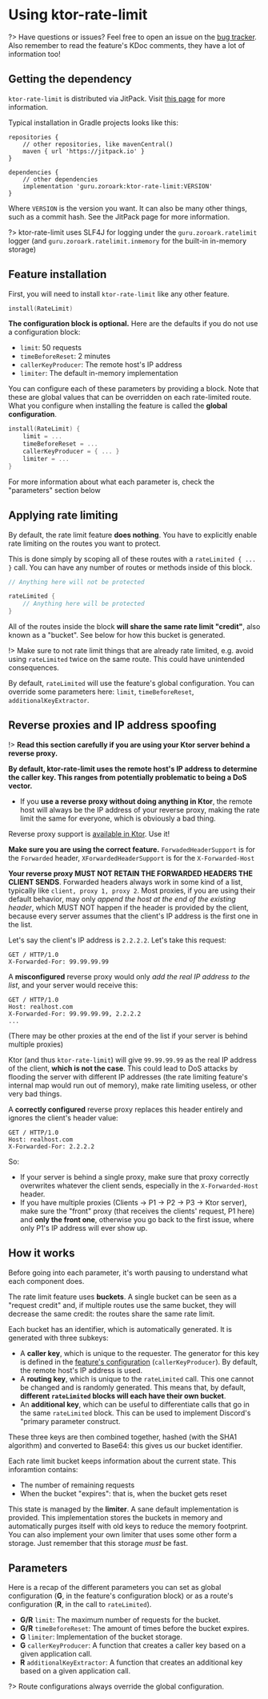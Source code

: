 # Using ktor-rate-limit

?> Have questions or issues? Feel free to open an issue on the
[bug tracker](https://github.com/utybo/ktor-rate-limit/issues). Also remember to
read the feature's KDoc comments, they have a lot of information too!

## Getting the dependency

`ktor-rate-limit` is distributed via JitPack. Visit
[this page](https://jitpack.io/#guru.zoroark/ktor-rate-limit) for more
information.

Typical installation in Gradle projects looks like this:

```
repositories {
    // other repositories, like mavenCentral()
    maven { url 'https://jitpack.io' }
}

dependencies {
    // other dependencies
    implementation 'guru.zoroark:ktor-rate-limit:VERSION'
}
```

Where `VERSION` is the version you want. It can also be many other things, such
as a commit hash. See the JitPack page for more information.

?> ktor-rate-limit uses SLF4J for logging under the `guru.zoroark.ratelimit`
logger (and `guru.zoroark.ratelimit.inmemory` for the built-in in-memory
storage)

## Feature installation

First, you will need to install `ktor-rate-limit` like any other feature.

```kotlin
install(RateLimit)
```

**The configuration block is optional.** Here are the defaults if you do not 
use a configuration block:

- `limit`: 50 requests
- `timeBeforeReset`: 2 minutes
- `callerKeyProducer`: The remote host's IP address
- `limiter`: The default in-memory implementation

You can configure each of these parameters by providing a block. Note that these
are global values that can be overridden on each rate-limited route. What you
configure when installing the feature is called the **global configuration**.

```kotlin
install(RateLimit) {
    limit = ...
    timeBeforeReset = ...
    callerKeyProducer = { ... }
    limiter = ...
}
```

For more information about what each parameter is, check the "parameters" 
section below

## Applying rate limiting

By default, the rate limit feature **does nothing**. You have to explicitly 
enable rate limiting on the routes you want to protect.

This is done simply by scoping all of these routes with a `rateLimited { ... }`
call. You can have any number of routes or methods inside of this block.

```kotlin
// Anything here will not be protected

rateLimited {
    // Anything here will be protected
}
```

All of the routes inside the block **will share the same rate limit "credit"**,
also known as a "bucket". See below for how this bucket is generated.

!> Make sure to not rate limit things that are already rate limited, e.g. avoid
using `rateLimited` twice on the same route. This could have unintended
consequences.

By default, `rateLimited` will use the feature's global configuration. You can
override some parameters here: `limit`, `timeBeforeReset`,
`additionalKeyExtractor`.

## Reverse proxies and IP address spoofing

!> **Read this section carefully if you are using your Ktor server behind a 
reverse proxy.**

**By default, ktor-rate-limit uses the remote host's IP address to determine the
caller key. This ranges from potentially problematic to being a DoS vector.**

* If you **use a reverse proxy without doing anything in Ktor**, the remote 
  host will always be the IP address of your reverse proxy, making the rate 
  limit the same for everyone, which is obviously a bad thing.

Reverse proxy support is
[available in Ktor](https://ktor.io/servers/features/forward-headers.html). Use
it!

**Make sure you are using the correct feature.** `ForwadedHeaderSupport` is
  for the `Forwarded` header, `XForwardedHeaderSupport` is for the
  `X-Forwarded-Host`

**Your reverse proxy MUST NOT RETAIN THE FORWARDED HEADERS THE CLIENT SENDS**.
Forwarded headers always work in some kind of a list, typically like
`client, proxy 1, proxy 2`. Most proxies, if you are using their default
behavior, may only *append the host at the end of the existing header*, which
MUST NOT happen if the header is provided by the client, because every server
assumes that the client's IP address is the first one in the list.

Let's say the client's IP address is `2.2.2.2`. Let's take this request:

```
GET / HTTP/1.0
X-Forwarded-For: 99.99.99.99
```

A **misconfigured** reverse proxy would only *add the real IP address to the 
list*, and your server would receive this:

```
GET / HTTP/1.0
Host: realhost.com
X-Forwarded-For: 99.99.99.99, 2.2.2.2
...
```

(There may be other proxies at the end of the list if your server is behind
multiple proxies)

Ktor (and thus `ktor-rate-limit`) will give `99.99.99.99` as the real IP address
of the client, **which is not the case**. This could lead to DoS attacks by
flooding the server with different IP addresses (the rate limiting feature's
internal map would run out of memory), make rate limiting useless, or other very
bad things.

A **correctly configured** reverse proxy replaces this header entirely and
ignores the client's header value:

```
GET / HTTP/1.0
Host: realhost.com
X-Forwarded-For: 2.2.2.2
```

So:

* If your server is behind a single proxy, make sure that proxy correctly
  overwrites whatever the client sends, especially in the `X-Forwarded-Host`
  header.
* If you have multiple proxies (Clients -> P1 -> P2 -> P3 -> Ktor server), make
  sure the "front" proxy (that receives the clients' request, P1 here) and
  **only the front one**, otherwise you go back to the first issue, where only
  P1's IP address will ever show up.

## How it works

Before going into each parameter, it's worth pausing to understand what each
component does.

The rate limit feature uses **buckets**. A single bucket can be seen as a
"request credit" and, if multiple routes use the same bucket, they will decrease
the same credit: the routes share the same rate limit.

Each bucket has an identifier, which is automatically generated. It is generated with three subkeys:

* A **caller key**, which is unique to the requester. The generator for this key
  is defined in the [feature's configuration](#feature-installation)
  (`callerKeyProducer`). By default, the remote host's IP address is used.
* A **routing key**, which is unique to the `rateLimited` call. This one cannot
  be changed and is randomly generated. This means that, by default, **different
  `rateLimited` blocks will each have their own bucket**.
* An **additional key**, which can be useful to differentiate calls that go in
  the same `rateLimited` block. This can be used to implement Discord's "primary
  parameter construct.

These three keys are then combined together, hashed (with the SHA1 algorithm)
and converted to Base64: this gives us our bucket identifier.

Each rate limit bucket keeps information about the current state. This inforamtion
contains:

- The number of remaining requests
- When the bucket "expires": that is, when the bucket gets reset

This state is managed by the **limiter**. A sane default implementation is
provided. This implementation stores the buckets in memory and automatically
purges itself with old keys to reduce the memory footprint. You can also 
implement your own limiter that uses some other form a storage. Just remember 
that this storage *must* be fast.

## Parameters

Here is a recap of the different parameters you can set as global configuration
(**G**, in the feature's configuration block) or as a route's configuration
(**R**, in the call to `rateLimited`).

* **G/R** `limit`: The maximum number of requests for the bucket.
* **G/R** `timeBeforeReset`: The amount of times before the bucket expires.
* **G** `limiter`: Implementation of the bucket storage.
* **G** `callerKeyProducer`: A function that creates a caller key based on a 
  given application call.
* **R** `additionalKeyExtractor`: A function that creates an additional key 
  based on a given application call.

?> Route configurations always override the global configuration.